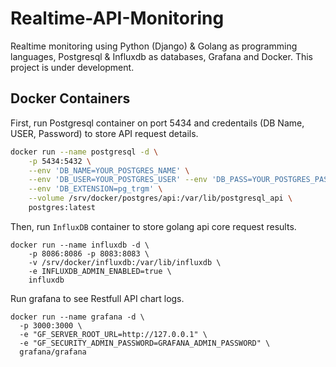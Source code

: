 # Realtime-API-Monitoring

Realtime monitoring using Python (Django) & Golang as programming languages, Postgresql & Influxdb as databases, Grafana and Docker. 
This project is under development.

## Docker Containers
First, run Postgresql container on port 5434 and credentails (DB Name, USER, Password) to store API request details. <br>
    
```bash
docker run --name postgresql -d \
    -p 5434:5432 \
    --env 'DB_NAME=YOUR_POSTGRES_NAME' \
    --env 'DB_USER=YOUR_POSTGRES_USER' --env 'DB_PASS=YOUR_POSTGRES_PASSWORD' \
    --env 'DB_EXTENSION=pg_trgm' \
    --volume /srv/docker/postgres/api:/var/lib/postgresql_api \
    postgres:latest
```
Then, run `InfluxDB` container to store golang api core request results.
```
docker run --name influxdb -d \
    -p 8086:8086 -p 8083:8083 \
    -v /srv/docker/influxdb:/var/lib/influxdb \
    -e INFLUXDB_ADMIN_ENABLED=true \
    influxdb
```
Run grafana to see Restfull API chart logs. 
```
docker run --name grafana -d \
  -p 3000:3000 \
  -e "GF_SERVER_ROOT_URL=http://127.0.0.1" \
  -e "GF_SECURITY_ADMIN_PASSWORD=GRAFANA_ADMIN_PASSWORD" \
  grafana/grafana

```
